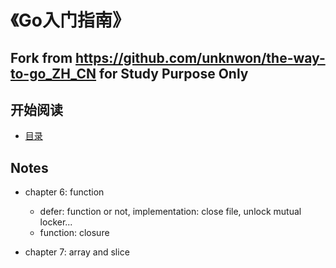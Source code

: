 《Go入门指南》
===================
## Fork from https://github.com/unknwon/the-way-to-go_ZH_CN for Study Purpose Only

## 开始阅读

- [目录](eBook/directory.md)


## Notes

- chapter 6: function
  - defer: function or not, implementation: close file, unlock mutual locker...
  - function: closure

- chapter 7: array and slice